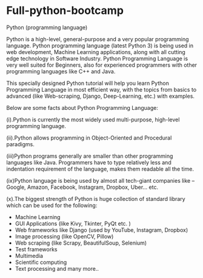 # Full-python-bootcamp


Python (programming language)

Python is a high-level, general-purpose and a very popular programming language. Python programming language (latest Python 3) is being used in web development, Machine Learning applications, along with all cutting edge technology in Software Industry. Python Programming Language is very well suited for Beginners, also for experienced programmers with other programming languages like C++ and Java.



This specially designed Python tutorial will help you learn Python Programming Language in most efficient way, with the topics from basics to advanced (like Web-scraping, Django, Deep-Learning, etc.) with examples.


Below are some facts about Python Programming Language:

(i).Python is currently the most widely used multi-purpose, high-level programming language.

(ii).Python allows programming in Object-Oriented and Procedural paradigms.

(iii)Python programs generally are smaller than other programming languages like Java. Programmers have to type relatively less and indentation requirement of the language, makes them readable all the time.

(ix)Python language is being used by almost all tech-giant companies like – Google, Amazon, Facebook, Instagram, Dropbox, Uber… etc.

(x).The biggest strength of Python is huge collection of standard library which can be used for the following:

* Machine Learning
* GUI Applications (like Kivy, Tkinter, PyQt etc. )
* Web frameworks like Django (used by YouTube, Instagram, Dropbox)
* Image processing (like OpenCV, Pillow)
* Web scraping (like Scrapy, BeautifulSoup, Selenium)
* Test frameworks
* Multimedia
* Scientific computing
* Text processing and many more..
